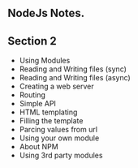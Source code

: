 ## NodeJs Notes.

<h2>Section 2</h2>
<ul>
  <li>Using Modules</li>
  <li>Reading and Writing files (sync)</li>
  <li>Reading and Writing files (async)</li>
  <li>Creating a web server</li>
  <li>Routing</li>
  <li>Simple API</li>
  <li>HTML templating</li>
  <li>Filling the template</li>
  <li>Parcing values from url</li>
  <li>Using your own module</li>
  <li>About NPM</li>
  <li>Using 3rd party modules</li>
</ul>
